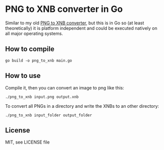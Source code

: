 # PNG to XNB converter in Go

Similar to my old [PNG to XNB converter](https://github.com/sullerandras/png_to_xnb), but this is in Go so (at least theoretically) it is platform independent and could be executed natively on all major operating systems.

## How to compile

```
go build -o png_to_xnb main.go
```

## How to use

Compile it, then you can convert an image to png like this:

```
./png_to_xnb input.png output.xnb

```

To convert all PNGs in a directory and write the XNBs to an other directory:

```
./png_to_xnb input_folder output_folder
```

## License

MIT, see LICENSE file